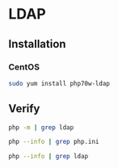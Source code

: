 # LDAP

## Installation

### CentOS

```sh
sudo yum install php70w-ldap
```

## Verify

```sh
php -m | grep ldap
```

```sh
php --info | grep php.ini
```

```sh
php --info | grep ldap
```
